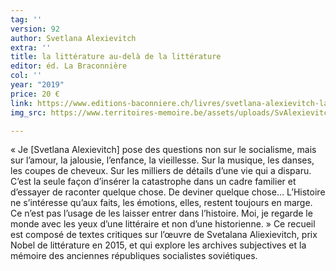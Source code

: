 ```yaml
---
tag: ''
version: 92
author: Svetlana Alexievitch
extra: ''
title: la littérature au-delà de la littérature
editor: éd. La Braconnière
col: ''
year: "2019"
price: 20 €
link: https://www.editions-baconniere.ch/livres/svetlana-alexievitch-la-litterature-au-dela-de-la-litterature
img_src: https://www.territoires-memoire.be/assets/uploads/SvAlexievitch-deladelalitterature.jpg

---
```

« Je \[Svetlana Alexievitch\] pose des questions non sur le socialisme, mais sur l’amour, la jalousie, l’enfance, la vieillesse. Sur la musique, les danses, les coupes de cheveux. Sur les milliers de détails d’une vie qui a disparu. C’est la seule façon d’insérer la catastrophe dans un cadre familier et d’essayer de raconter quelque chose. De deviner quelque chose… L’Histoire ne s’intéresse qu’aux faits, les émotions, elles, restent toujours en marge. Ce n’est pas l’usage de les laisser entrer dans l’histoire. Moi, je regarde le monde avec les yeux d’une littéraire et non d’une historienne. » Ce recueil est composé de textes critiques sur l’œuvre de Svetalana Aliexievitch, prix Nobel de littérature en 2015, et qui explore les archives subjectives et la mémoire des anciennes républiques socialistes soviétiques.